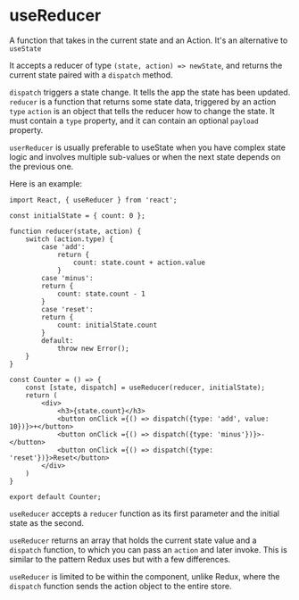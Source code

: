 # useReducer

A function that takes in the current state and an Action.
It's an alternative to `useState`

It accepts a reducer of type `(state, action) => newState`, and returns the current state paired with a `dispatch` method.

`dispatch` triggers a state change. It tells the app the state has been updated.
`reducer` is a function that returns some state data, triggered by an action `type`
`action` is an object that tells the reducer how to change the state. It must contain a `type` property, and it can contain an optional `payload` property.

`userReducer` is usually preferable to useState when you have complex state logic and involves multiple sub-values or when the next state depends on the previous one.

Here is an example:

```
import React, { useReducer } from 'react';

const initialState = { count: 0 };

function reducer(state, action) {
    switch (action.type) {
        case 'add':
            return {
                count: state.count + action.value
            }
        case 'minus':
        return {
            count: state.count - 1
        }
        case 'reset':
        return {
            count: initialState.count
        }
        default:
            throw new Error();
    }
}

const Counter = () => {
    const [state, dispatch] = useReducer(reducer, initialState);
    return (
        <div>
            <h3>{state.count}</h3>
            <button onClick ={() => dispatch({type: 'add', value: 10})}>+</button>
            <button onClick ={() => dispatch({type: 'minus'})}>-</button>
            <button onClick ={() => dispatch({type: 'reset'})}>Reset</button>
        </div>
    )
}

export default Counter;
```

`useReducer` accepts a `reducer` function as its first parameter and the initial state as the second.

`useReducer` returns an array that holds the current state value and a `dispatch` function, to which you can pass an `action` and later invoke. This is similar to the pattern Redux uses but with a few differences.

`useReducer` is limited to be within the component, unlike Redux, where the `dispatch` function sends the action object to the entire store.